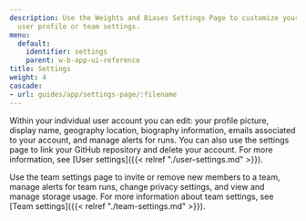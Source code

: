 ```yaml
---
description: Use the Weights and Biases Settings Page to customize your individual
  user profile or team settings.
menu:
  default:
    identifier: settings
    parent: w-b-app-ui-reference
title: Settings
weight: 4
cascade:
- url: guides/app/settings-page/:filename
---
```


Within your individual user account you can edit: your profile picture, display name, geography location, biography information, emails associated to your account, and manage alerts for runs. You can also use the settings page to link your GitHub repository and delete your account. For more information, see [User settings]({{< relref "./user-settings.md" >}}).

Use the team settings page to invite or remove new members to a team, manage alerts for team runs, change privacy settings, and view and manage storage usage. For more information about team settings, see [Team settings]({{< relref "./team-settings.md" >}}).